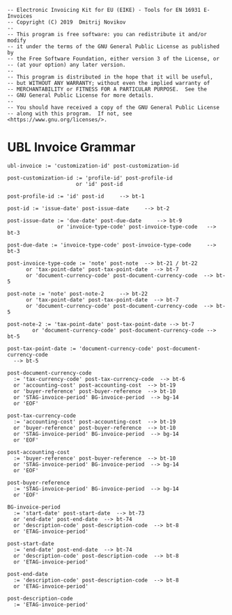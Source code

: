     -- Electronic Invoicing Kit for EU (EIKE) - Tools for EN 16931 E-Invoices
    -- Copyright (C) 2019  Dmitrij Novikov
    --
    -- This program is free software: you can redistribute it and/or modify
    -- it under the terms of the GNU General Public License as published by
    -- the Free Software Foundation, either version 3 of the License, or
    -- (at your option) any later version.
    --
    -- This program is distributed in the hope that it will be useful,
    -- but WITHOUT ANY WARRANTY; without even the implied warranty of
    -- MERCHANTABILITY or FITNESS FOR A PARTICULAR PURPOSE.  See the
    -- GNU General Public License for more details.
    --
    -- You should have received a copy of the GNU General Public License
    -- along with this program.  If not, see <https://www.gnu.org/licenses/>.

# UBL Invoice Grammar

    ubl-invoice := 'customization-id' post-customization-id

    post-customization-id := 'profile-id' post-profile-id
                          or 'id' post-id 

    post-profile-id := 'id' post-id     --> bt-1

    post-id := 'issue-date' post-issue-date     --> bt-2

    post-issue-date := 'due-date' post-due-date     --> bt-9
                    or 'invoice-type-code' post-invoice-type-code   --> bt-3

    post-due-date := 'invoice-type-code' post-invoice-type-code     --> bt-3

    post-invoice-type-code := 'note' post-note  --> bt-21 / bt-22
          or 'tax-point-date' post-tax-point-date  --> bt-7  
          or 'document-currency-code' post-document-currency-code  --> bt-5

    post-note := 'note' post-note-2     --> bt-22
          or 'tax-point-date' post-tax-point-date  --> bt-7 
          or 'document-currency-code' post-document-currency-code  --> bt-5

    post-note-2 := 'tax-point-date' post-tax-point-date --> bt-7
            or 'document-currency-code' post-document-currency-code --> bt-5

    post-tax-point-date := 'document-currency-code' post-document-currency-code
      --> bt-5

    post-document-currency-code 
      := 'tax-currency-code' post-tax-currency-code  --> bt-6
      or 'accounting-cost' post-accounting-cost  --> bt-19
      or 'buyer-reference' post-buyer-reference  --> bt-10
      or 'STAG-invoice-period' BG-invoice-period  --> bg-14
      or 'EOF'

    post-tax-currency-code 
      := 'accounting-cost' post-accounting-cost  --> bt-19
      or 'buyer-reference' post-buyer-reference  --> bt-10
      or 'STAG-invoice-period' BG-invoice-period  --> bg-14
      or 'EOF'

    post-accounting-cost
      := 'buyer-reference' post-buyer-reference  --> bt-10
      or 'STAG-invoice-period' BG-invoice-period  --> bg-14
      or 'EOF'

    post-buyer-reference 
      := 'STAG-invoice-period' BG-invoice-period  --> bg-14
      or 'EOF'

    BG-invoice-period 
      := 'start-date' post-start-date  --> bt-73
      or 'end-date' post-end-date  --> bt-74
      or 'description-code' post-description-code  --> bt-8
      or 'ETAG-invoice-period' 

    post-start-date
      := 'end-date' post-end-date  --> bt-74
      or 'description-code' post-description-code  --> bt-8
      or 'ETAG-invoice-period'

    post-end-date
      := 'description-code' post-description-code  --> bt-8
      or 'ETAG-invoice-period'

    post-description-code
      := 'ETAG-invoice-period'

